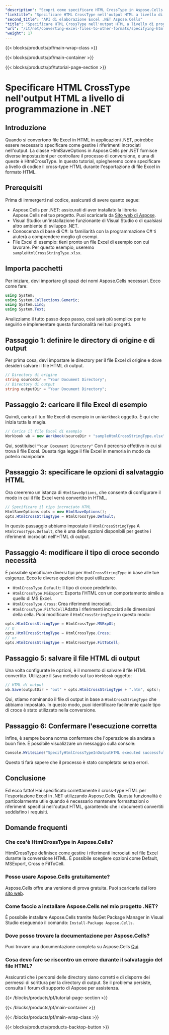 ```yaml
---
"description": "Scopri come specificare HTML CrossType in Aspose.Cells per .NET. Segui il nostro tutorial passo passo per convertire i file Excel in HTML con precisione."
"linktitle": "Specificare HTML CrossType nell'output HTML a livello di programmazione in .NET"
"second_title": "API di elaborazione Excel .NET Aspose.Cells"
"title": "Specificare HTML CrossType nell'output HTML a livello di programmazione in .NET"
"url": "/it/net/converting-excel-files-to-other-formats/specifying-html-crosstype-in-output-html/"
"weight": 17
---
```


{{< blocks/products/pf/main-wrap-class >}}

{{< blocks/products/pf/main-container >}}

{{< blocks/products/pf/tutorial-page-section >}}

# Specificare HTML CrossType nell'output HTML a livello di programmazione in .NET

## Introduzione
Quando si convertono file Excel in HTML in applicazioni .NET, potrebbe essere necessario specificare come gestire i riferimenti incrociati nell'output. La classe HtmlSaveOptions in Aspose.Cells per .NET fornisce diverse impostazioni per controllare il processo di conversione, e una di queste è HtmlCrossType. In questo tutorial, spiegheremo come specificare a livello di codice il cross-type HTML durante l'esportazione di file Excel in formato HTML. 
## Prerequisiti
Prima di immergerti nel codice, assicurati di avere quanto segue:
- Aspose.Cells per .NET: assicurati di aver installato la libreria Aspose.Cells nel tuo progetto. Puoi scaricarla da [Sito web di Aspose](https://releases.aspose.com/cells/net/).
- Visual Studio: un'installazione funzionante di Visual Studio o di qualsiasi altro ambiente di sviluppo .NET.
- Conoscenza di base di C#: la familiarità con la programmazione C# ti aiuterà a comprendere meglio gli esempi.
- File Excel di esempio: tieni pronto un file Excel di esempio con cui lavorare. Per questo esempio, useremo `sampleHtmlCrossStringType.xlsx`.
## Importa pacchetti
Per iniziare, devi importare gli spazi dei nomi Aspose.Cells necessari. Ecco come fare:
```csharp
using System;
using System.Collections.Generic;
using System.Linq;
using System.Text;
```
Analizziamo il tutto passo dopo passo, così sarà più semplice per te seguirlo e implementare questa funzionalità nei tuoi progetti.
## Passaggio 1: definire le directory di origine e di output
Per prima cosa, devi impostare le directory per il file Excel di origine e dove desideri salvare il file HTML di output.
```csharp
// Directory di origine
string sourceDir = "Your Document Directory";
// Directory di output
string outputDir = "Your Document Directory";
```
## Passaggio 2: caricare il file Excel di esempio
Quindi, carica il tuo file Excel di esempio in un `Workbook` oggetto. È qui che inizia tutta la magia.
```csharp
// Carica il file Excel di esempio
Workbook wb = new Workbook(sourceDir + "sampleHtmlCrossStringType.xlsx");
```
Qui, sostituisci `"Your Document Directory"` Con il percorso effettivo in cui si trova il file Excel. Questa riga legge il file Excel in memoria in modo da poterlo manipolare.
## Passaggio 3: specificare le opzioni di salvataggio HTML
Ora creeremo un'istanza di `HtmlSaveOptions`, che consente di configurare il modo in cui il file Excel verrà convertito in HTML.
```csharp
// Specificare il tipo incrociato HTML
HtmlSaveOptions opts = new HtmlSaveOptions();
opts.HtmlCrossStringType = HtmlCrossType.Default;
```
In questo passaggio abbiamo impostato il `HtmlCrossStringType` A `HtmlCrossType.Default`, che è una delle opzioni disponibili per gestire i riferimenti incrociati nell'HTML di output.
## Passaggio 4: modificare il tipo di croce secondo necessità
È possibile specificare diversi tipi per `HtmlCrossStringType` in base alle tue esigenze. Ecco le diverse opzioni che puoi utilizzare:
- `HtmlCrossType.Default`: Il tipo di croce predefinito.
- `HtmlCrossType.MSExport`: Esporta l'HTML con un comportamento simile a quello di MS Excel.
- `HtmlCrossType.Cross`: Crea riferimenti incrociati.
- `HtmlCrossType.FitToCell`Adatta i riferimenti incrociati alle dimensioni della cella.
Puoi modificare il `HtmlCrossStringType` in questo modo:
```csharp
opts.HtmlCrossStringType = HtmlCrossType.MSExpOt;
// O 
opts.HtmlCrossStringType = HtmlCrossType.Cross;
// or
opts.HtmlCrossStringType = HtmlCrossType.FitToCell;
```
## Passaggio 5: salvare il file HTML di output
Una volta configurate le opzioni, è il momento di salvare il file HTML convertito. Utilizzare il `Save` metodo sul tuo `Workbook` oggetto:
```csharp
// HTML di output
wb.Save(outputDir + "out" + opts.HtmlCrossStringType + ".htm", opts);
```
Qui, stiamo nominando il file di output in base a `HtmlCrossStringType` che abbiamo impostato. In questo modo, puoi identificare facilmente quale tipo di croce è stato utilizzato nella conversione.
## Passaggio 6: Confermare l'esecuzione corretta
Infine, è sempre buona norma confermare che l'operazione sia andata a buon fine. È possibile visualizzare un messaggio sulla console:
```csharp
Console.WriteLine("SpecifyHtmlCrossTypeInOutputHTML executed successfully.\r\n");
```
Questo ti farà sapere che il processo è stato completato senza errori.
## Conclusione
Ed ecco fatto! Hai specificato correttamente il cross-type HTML per l'esportazione Excel in .NET utilizzando Aspose.Cells. Questa funzionalità è particolarmente utile quando è necessario mantenere formattazioni o riferimenti specifici nell'output HTML, garantendo che i documenti convertiti soddisfino i requisiti.
## Domande frequenti
### Che cos'è HtmlCrossType in Aspose.Cells?  
HtmlCrossType definisce come gestire i riferimenti incrociati nel file Excel durante la conversione HTML. È possibile scegliere opzioni come Default, MSExport, Cross e FitToCell.
### Posso usare Aspose.Cells gratuitamente?  
Aspose.Cells offre una versione di prova gratuita. Puoi scaricarla dal loro [sito web](https://releases.aspose.com/).
### Come faccio a installare Aspose.Cells nel mio progetto .NET?  
È possibile installare Aspose.Cells tramite NuGet Package Manager in Visual Studio eseguendo il comando: `Install-Package Aspose.Cells`.
### Dove posso trovare la documentazione per Aspose.Cells?  
Puoi trovare una documentazione completa su Aspose.Cells [Qui](https://reference.aspose.com/cells/net/).
### Cosa devo fare se riscontro un errore durante il salvataggio del file HTML?  
Assicurati che i percorsi delle directory siano corretti e di disporre dei permessi di scrittura per la directory di output. Se il problema persiste, consulta il forum di supporto di Aspose per assistenza.

{{< /blocks/products/pf/tutorial-page-section >}}

{{< /blocks/products/pf/main-container >}}

{{< /blocks/products/pf/main-wrap-class >}}

{{< blocks/products/products-backtop-button >}}